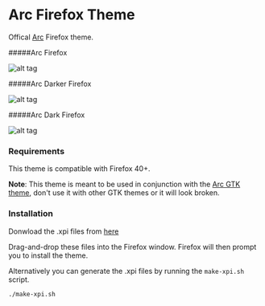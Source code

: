 # Arc Firefox Theme

Offical [Arc](https://github.com/horst3180/Arc-theme) Firefox theme.

#####Arc Firefox

![alt tag](http://i.imgur.com/qHpAWT3.png)

#####Arc Darker Firefox

![alt tag](http://i.imgur.com/tjJf9T7.png)

#####Arc Dark Firefox

![alt tag](http://i.imgur.com/tv8C0Hs.png)


### Requirements
This theme is compatible with Firefox 40+.

**Note**: This theme is meant to be used in conjunction with the [Arc GTK theme](https://github.com/horst3180/Arc-theme), don't use it with other GTK themes or it will look broken.

### Installation

Donwload the .xpi files from [here](https://github.com/horst3180/arc-firefox-theme/releases)

Drag-and-drop these files into the Firefox window. Firefox will then prompt you to install the theme.

Alternatively you can generate the .xpi files by running the `make-xpi.sh` script.

    ./make-xpi.sh
